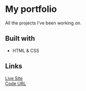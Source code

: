 # My portfolio
All the projects I've been working on.

## Built with
- HTML & CSS

## Links

[Live Site]( https://mcelest19.github.io/portfolio_website/) <br>
[Code URL](https://github.com/Mcelest19/portfolio_website) <br>